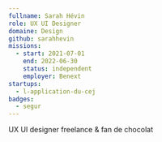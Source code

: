 ```yaml
---
fullname: Sarah Hévin
role: UX UI Designer
domaine: Design
github: sarahhevin
missions:
  - start: 2021-07-01
    end: 2022-06-30
    status: independent
    employer: Benext 
startups:
  - l-application-du-cej
badges:
  - segur
---
```


UX UI designer freelance & fan de chocolat
